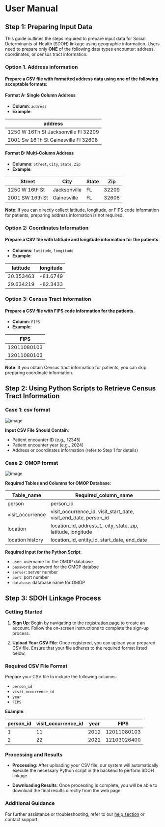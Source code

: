 # User Manual

## Step 1: Preparing Input Data

This guide outlines the steps required to prepare input data for Social Determinants of Health (SDOH) linkage using geographic information. Users need to prepare only **ONE** of the following data types encounter: address, coordinates, or census tract information.

### Option 1. Address information 
#### Prepare a CSV file with formatted address data using one of the following acceptable formats:
#### Format A: Single Column Address
- **Column**: `address`
- **Example**:
   
| address |
|----------|
| 1250 W 16Th St Jacksonville Fl 32209 |
|2001 Sw 16Th St Gainesville Fl 32608 | 

#### Format B: Multi-Column Address
- **Columns**: `Street`, `City`, `State`, `Zip`
- **Example**:
   
| Street | City | State | Zip |
|----------|----------|----------|----------|
| 1250 W 16th St | Jacksonville | FL | 32209 |
| 2001 SW 16th St | Gainesville | FL | 32608 |

**Note**: If you can directly collect latitude, longitude, or FIPS code information for patients, preparing address information is not required.

### Option 2: Coordinates Information 
#### Prepare a CSV file with latitude and longitude information for the patients.
- **Columns**: `latitude`, `longitude`
- **Example**:

| latitude | longitude |
|----------|----------|
| 30.353463 | -81.6749 |
| 29.634219 | -82.3433 |


### Option 3: Census Tract Information

#### Prepare a CSV file with FIPS code information for the patients.
- **Column**: `FIPS`
- **Example**:

| FIPS |
|----------|
| 12011080103 |
| 12011080103 | 


**Note**:  If you obtain Census tract information for patients, you can skip preparing coordinate information.

## Step 2: Using Python Scripts to Retrieve Census Tract Information
### Case 1: csv format

![image](https://github.com/user-attachments/assets/a1c5b366-dd78-4173-8ae7-33537e2a1bbc)

 **Input CSV File Should Contain**:
- Patient encounter ID (e.g., 12345)
- Patient encounter year (e.g., 2024)
- Address or coordinates information (refer to Step 1 for details)


### Case 2: OMOP format

![image](https://github.com/user-attachments/assets/79eacedc-e047-4e92-8b80-a67502c4b4e3)

 **Required Tables and Columns for OMOP Database**:

| Table_name | Required_column_name |
|----------|----------|
| person | person_id |
| visit_occurrence | visit_occurrence_id, visit_start_date, visit_end_date, person_id |
| location | location_id, address_1, city, state, zip, latitude, longitude |
| location history | location_id, entity_id, start_date, end_date |

 **Required Input for the Python Script**:
- `user`: username for the OMOP database
- `password`: password for the OMOP databse
- `server`: server number
- `port`: port number
- `database`: database name for OMOP

## Step 3: SDOH Linkage Process

### Getting Started
1. **Sign Up**: Begin by navigating to the [registration page](#) to create an account. Follow the on-screen instructions to complete the sign-up process.

2. **Upload Your CSV File**: Once registered, you can upload your prepared CSV file. Ensure that your file adheres to the required format listed below.

### Required CSV File Format
Prepare your CSV file to include the following columns:
- `person_id`
- `visit_occurrence_id`
- `year`
- `FIPS`

**Example**:

| person_id | visit_occurrence_id | year | FIPS        |
|-----------|---------------------|------|-------------|
| 1         | 11                  | 2012 | 12011080103 |
| 2         | 22                  | 2022 | 12103026400 |

### Processing and Results
- **Processing**: After uploading your CSV file, our system will automatically execute the necessary Python script in the backend to perform SDOH linkage.
  
- **Downloading Results**: Once processing is complete, you will be able to download the final results directly from the web page.

### Additional Guidance
For further assistance or troubleshooting, refer to our [help section](#) or contact support.








     
